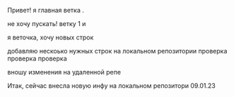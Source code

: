 
Привет! я главная ветка .

не хочу пускать! ветку 1 и 

я веточка, хочу новых строк

добавляю нескоько нужных строк на локальном репозитории
проверка проверка проверка


вношу изменения на удаленной репе

Итак, сейчас внесла новую инфу на локальном репозитори 09.01.23
